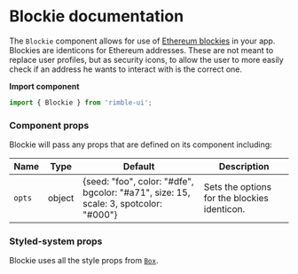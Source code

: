 # Blockie documentation

The `Blockie` component allows for use of [Ethereum blockies](https://github.com/ethereum/blockies) in your app.
Blockies are identicons for Ethereum addresses. These are not meant to replace user profiles, but as security icons, to allow the user to more easily check if an address he wants to interact with is the correct one.

**Import component**

```jsx
import { Blockie } from 'rimble-ui';
```

<!-- STORY -->

### Component props

Blockie will pass any props that are defined on its component including:

| Name   | Type   | Default                                                                              | Description                                  |
| ------ | ------ | ------------------------------------------------------------------------------------ | -------------------------------------------- |
| `opts` | object | {seed: "foo", color: "#dfe", bgcolor: "#a71", size: 15, scale: 3, spotcolor: "#000"} | Sets the options for the blockies identicon. |

### Styled-system props

Blockie uses all the style props from [`Box`](https://consensys.github.io/rimble-ui/?path=/story/layout--box).
